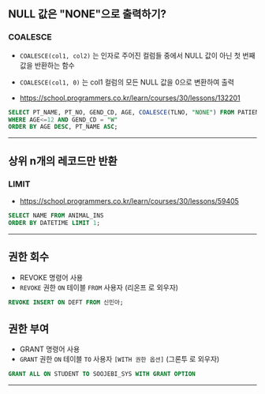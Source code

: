 ## NULL 값은 "NONE"으로 출력하기?
### COALESCE
* `COALESCE(col1, col2)` 는 인자로 주어진 컬럼들 중에서 NULL 값이 아닌 첫 번째 값을 반환하는 함수
* `COALESCE(col1, 0)` 는 col1 컬럼의 모든 NULL 값을 0으로 변환하여 출력

* https://school.programmers.co.kr/learn/courses/30/lessons/132201  
```sql
SELECT PT_NAME, PT_NO, GEND_CD, AGE, COALESCE(TLNO, "NONE") FROM PATIENT
WHERE AGE<=12 AND GEND_CD = "W"
ORDER BY AGE DESC, PT_NAME ASC;
```
---
## 상위 n개의 레코드만 반환
### LIMIT  
* https://school.programmers.co.kr/learn/courses/30/lessons/59405
```sql
SELECT NAME FROM ANIMAL_INS
ORDER BY DATETIME LIMIT 1;
```
---
## 권한 회수
* REVOKE 명령어 사용
* `REVOKE` 권한 `ON` 테이블 `FROM` 사용자 (리온프 로 외우자)
```sql
REVOKE INSERT ON DEFT FROM 신민아;
```
## 권한 부여
* GRANT 명령어 사용
* `GRANT` 권한 `ON` 테이블 `TO` 사용자 `[WITH 권한 옵션]` (그론투 로 외우자)
```sql
GRANT ALL ON STUDENT TO SOOJEBI_SYS WITH GRANT OPTION
```
---
